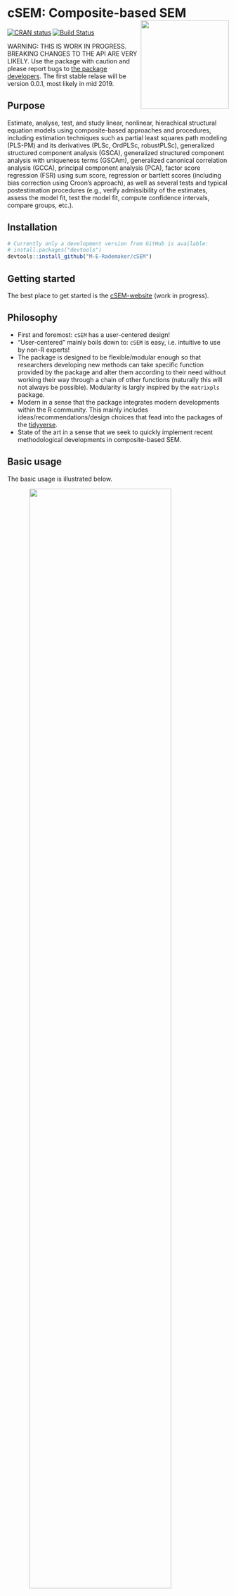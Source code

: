 
<!-- README.md is generated from README.Rmd. Please edit that file -->

# cSEM: Composite-based SEM <img src='man/figures/cSEMsticker.svg' align="right" height="200" /></a>

[![CRAN
status](https://www.r-pkg.org/badges/version/cSEM)](https://cran.r-project.org/package=cSEM)
[![Build
Status](https://travis-ci.com/M-E-Rademaker/cSEM.svg?branch=master)](https://travis-ci.com/M-E-Rademaker/cSEM)

WARNING: THIS IS WORK IN PROGRESS. BREAKING CHANGES TO THE API ARE VERY
LIKELY. Use the package with caution and please report bugs to [the
package
developers](mailto:manuel.rademaker@uni-wuerzburg.de;f.schuberth@utwente.nl).
The first stable relase will be version 0.0.1, most likely in mid 2019.

## Purpose

Estimate, analyse, test, and study linear, nonlinear, hierachical
structural equation models using composite-based approaches and
procedures, including estimation techniques such as partial least
squares path modeling (PLS-PM) and its derivatives (PLSc, OrdPLSc,
robustPLSc), generalized structured component analysis (GSCA),
generalized structured component analysis with uniqueness terms (GSCAm),
generalized canonical correlation analysis (GCCA), principal component
analysis (PCA), factor score regression (FSR) using sum score,
regression or bartlett scores (including bias correction using Croon’s
approach), as well as several tests and typical postestimation
procedures (e.g., verify admissibility of the estimates, assess the
model fit, test the model fit, compute confidence intervals, compare
groups, etc.).

## Installation

``` r
# Currently only a development version from GitHub is available:
# install.packages("devtools")
devtools::install_github("M-E-Rademaker/cSEM")
```

## Getting started

The best place to get started is the
[cSEM-website](https://m-e-rademaker.github.io/cSEM/) (work in
progress).

## Philosophy

  - First and foremost: `cSEM` has a user-centered design\!
  - “User-centered” mainly boils down to: `cSEM` is easy, i.e. intuitive
    to use by non-R experts\!
    <!--  - There is one central function called `csem()` that provides default choices -->
    <!--    for most of its arguments (similarity to the `sem()` and `cfa()` functions of the [lavaan](http://lavaan.ugent.be/)  -->
    <!--    package is intended). --> <!-- -  -->
    <!--  - cSEM is Well documented (vignettes, HTML output, a website, (eventually) intro course(s) and cheatsheets) -->
    <!--  - Structured output/results  that aims to be "easy"" in a sense that it is -->
    <!--      - ... descriptive/verbose -->
    <!--      - ... (eventually) easy to export to other environments such as MS Word, Latex files etc. (exportability) -->
    <!--      - ... (eventually) easy to migrate from/to/between other PLS/VB/CB-based systems (lavaan, semPLS, ADANCO, SmartPLS) -->
  - The package is designed to be flexible/modular enough so that
    researchers developing new methods can take specific function
    provided by the package and alter them according to their need
    without working their way through a chain of other functions
    (naturally this will not always be possible). Modularity is largly
    inspired by the `matrixpls` package.
  - Modern in a sense that the package integrates modern developments
    within the R community. This mainly includes
    ideas/recommendations/design choices that fead into the packages of
    the [tidyverse](https://github.com/tidyverse/tidyverse).
  - State of the art in a sense that we seek to quickly implement recent
    methodological developments in composite-based SEM.

## Basic usage

The basic usage is illustrated below.

<img src="man/figures/api.png" width="80%" style="display: block; margin: auto;" />

Usully, using `cSEM` is the same 3 step procedure:

> 1.  Pick a dataset and specify a model using [lavaan
>     syntax](http://lavaan.ugent.be/tutorial/syntax1.html)
> 2.  Use `csem()`
> 3.  Apply one of the postestimation functions listed below on the
>     resulting object.

## Postestimation functions

Currently we have five major postestimation verbs:

  - `assess()` : assess the model using common quality criteria
  - `infer()` : calculate common inferencial quantities (e.g, standard
    errors)
  - `predict()` : predict indicator values (not yet implemented)
  - `summarize()` : summarize the results
  - `verify()` : verify admissibility of the estimates

Tests are performed by using the test family of functions. Currently the
following tests are implemented:

  - `testOMF()` : performs a test for overall model fit
  - `testMICOM()` : performs a test for composite measurement invariance
  - `testMGD` : performs several test to assess multi-group differences
  - `testHausman()` : performs the regression-based Hausman test to test
    for endogeneity.

All functions require a `cSEMResults` object.

## Example

Models are defined using [lavaan
syntax](http://lavaan.ugent.be/tutorial/syntax1.html) with some slight
modifications (see the [Specifying a
model](https://m-e-rademaker.github.io/cSEM/articles/cSEM.html#using-csem)
section on the [cSEM-website](https://m-e-rademaker.github.io/cSEM/)).
For illustration we use the build-in and well-known `satisfaction`
dataset.

``` r
require(cSEM)
    
## Note: The operator "<~" tells cSEM that the construct to its left is modelled
##       as a composite.
##       The operator "=~" tells cSEM that the construct to its left is modelled
##       as a common factor.
##       The operator "~" tells cSEM which are the dependent (left-hand side) and
##       independent variables (right-hand side).
    
model <- "
# Structural model
EXPE ~ IMAG
QUAL ~ EXPE
VAL  ~ EXPE + QUAL
SAT  ~ IMAG + EXPE + QUAL + VAL 
LOY  ~ IMAG + SAT

# Composite model
IMAG <~ imag1 + imag2 + imag3
EXPE <~ expe1 + expe2 + expe3 
QUAL <~ qual1 + qual2 + qual3 + qual4 + qual5
VAL  <~ val1  + val2  + val3

# Reflective measurement model
SAT  =~ sat1  + sat2  + sat3  + sat4
LOY  =~ loy1  + loy2  + loy3  + loy4
"
```

The estimation is conducted using the `csem()` function.

``` r
# Estimate using defaults
res <- csem(.data = satisfaction, .model = model)
res
```

    ## ________________________________________________________________________________
    ## ----------------------------------- Overview -----------------------------------
    ## 
    ## Estimation was successful.
    ## 
    ## The result is a list of class cSEMResults with list elements:
    ## 
    ##  - Estimates
    ##  - Information
    ## 
    ## To get an overview or help type:
    ## 
    ##  - ?cSEMResults
    ##  - str(<object-name>)
    ##  - listviewer::jsondedit(<object-name>, mode = 'view')
    ## 
    ## If you wish to access the list elements directly type e.g. 
    ## 
    ##  - <object-name>$Estimates
    ## 
    ## Available postestimation commands:
    ## 
    ##  - assess(<object-name>)
    ##  - infer(<object-name)
    ##  - predict(<object-name>)
    ##  - summarize(<object-name>)
    ##  - verify(<object-name>)
    ## ________________________________________________________________________________

This is equal to:

``` r
csem(
   .data                        = satisfaction,
   .model                       = model,
   .approach_cor_robust         = "none",
   .approach_nl                 = "sequential",
   .approach_paths              = "OLS",
   .approach_weights            = "PLS-PM",
   .conv_criterion              = "diff_absolute",
   .disattenuate                = TRUE,
   .dominant_indicators         = NULL,
   .estimate_structural         = TRUE,
   .id                          = NULL,
   .iter_max                    = 100,
   .normality                   = FALSE,
   .PLS_approach_cf             = "dist_squared_euclid",
   .PLS_ignore_structural_model = FALSE,
   .PLS_modes                   = NULL,
   .PLS_weight_scheme_inner     = "path",
   .reliabilities               = NULL,
   .starting_values             = NULL,
   .tolerance                   = 1e-05,
   .resample_method             = "none", 
   .resample_method2            = "none",
   .R                           = 499,
   .R2                          = 199,
   .handle_inadmissibles        = "drop",
   .user_funs                   = NULL,
   .eval_plan                   = "sequential",
   .seed                        = NULL,
   .sign_change_option          = "none"
    )
```

The result is always a named list of class `cSEMResults`.

To access list elements use `$`:

``` r
res$Estimates$Loading_estimates 
res$Information$Model
```

A usefule tool to examine a list is the [listviewer
package](https://github.com/timelyportfolio/listviewer). If you are new
to `cSEM` this might be a good way to familiarize yourself with the
structure of a `cSEMResults` object.

``` r
listviewer::jsonedit(res, mode = "view") # requires the listviewer package.
```

Apply postestimation functions:

``` r
## Get a summary
summarize(res) 
```

    ## ________________________________________________________________________________
    ## ----------------------------------- Overview -----------------------------------
    ## 
    ##  General information:
    ##  ------------------------
    ##  Number of observations           = 250
    ##  Weight estimator                 = PLS-PM
    ##  Inner weighting scheme           = path
    ##  Type of indicator correlation    = Bravais-Pearson
    ##  Path model estimator             = OLS
    ##  Second order approach            = NA
    ##  Type of path model               = Linear
    ##  Disattenuated                    = Yes (PLSc)
    ## 
    ##  Construct details:
    ##  ------------------
    ##  Name  Modeled as     Order         Mode 
    ## 
    ##  IMAG  Composite      First order   modeB
    ##  EXPE  Composite      First order   modeB
    ##  QUAL  Composite      First order   modeB
    ##  VAL   Composite      First order   modeB
    ##  SAT   Common factor  First order   modeA
    ##  LOY   Common factor  First order   modeA
    ## 
    ## ----------------------------------- Estimates ----------------------------------
    ## 
    ## Estimated path coefficients:
    ## ============================
    ##   Path           Estimate  Std. error   t-stat.   p-value
    ##   EXPE ~ IMAG      0.4714          NA        NA        NA
    ##   QUAL ~ EXPE      0.8344          NA        NA        NA
    ##   VAL ~ EXPE       0.0457          NA        NA        NA
    ##   VAL ~ QUAL       0.7013          NA        NA        NA
    ##   SAT ~ IMAG       0.2450          NA        NA        NA
    ##   SAT ~ EXPE      -0.0172          NA        NA        NA
    ##   SAT ~ QUAL       0.2215          NA        NA        NA
    ##   SAT ~ VAL        0.5270          NA        NA        NA
    ##   LOY ~ IMAG       0.1819          NA        NA        NA
    ##   LOY ~ SAT        0.6283          NA        NA        NA
    ## 
    ## Estimated Loadings:
    ## ===================
    ##   Loading          Estimate  Std. error   t-stat.   p-value
    ##   IMAG =~ imag1      0.6306          NA        NA        NA
    ##   IMAG =~ imag2      0.9246          NA        NA        NA
    ##   IMAG =~ imag3      0.9577          NA        NA        NA
    ##   EXPE =~ expe1      0.7525          NA        NA        NA
    ##   EXPE =~ expe2      0.9348          NA        NA        NA
    ##   EXPE =~ expe3      0.7295          NA        NA        NA
    ##   QUAL =~ qual1      0.7861          NA        NA        NA
    ##   QUAL =~ qual2      0.9244          NA        NA        NA
    ##   QUAL =~ qual3      0.7560          NA        NA        NA
    ##   QUAL =~ qual4      0.7632          NA        NA        NA
    ##   QUAL =~ qual5      0.7834          NA        NA        NA
    ##   VAL =~ val1        0.9518          NA        NA        NA
    ##   VAL =~ val2        0.8056          NA        NA        NA
    ##   VAL =~ val3        0.6763          NA        NA        NA
    ##   SAT =~ sat1        0.9243          NA        NA        NA
    ##   SAT =~ sat2        0.8813          NA        NA        NA
    ##   SAT =~ sat3        0.7127          NA        NA        NA
    ##   SAT =~ sat4        0.7756          NA        NA        NA
    ##   LOY =~ loy1        0.9097          NA        NA        NA
    ##   LOY =~ loy2        0.5775          NA        NA        NA
    ##   LOY =~ loy3        0.9043          NA        NA        NA
    ##   LOY =~ loy4        0.4917          NA        NA        NA
    ## 
    ## Estimated Weights:
    ## ==================
    ##   Weights          Estimate  Std. error   t-stat.   p-value
    ##   IMAG <~ imag1      0.0156          NA        NA        NA
    ##   IMAG <~ imag2      0.4473          NA        NA        NA
    ##   IMAG <~ imag3      0.6020          NA        NA        NA
    ##   EXPE <~ expe1      0.2946          NA        NA        NA
    ##   EXPE <~ expe2      0.6473          NA        NA        NA
    ##   EXPE <~ expe3      0.2374          NA        NA        NA
    ##   QUAL <~ qual1      0.2370          NA        NA        NA
    ##   QUAL <~ qual2      0.4712          NA        NA        NA
    ##   QUAL <~ qual3      0.1831          NA        NA        NA
    ##   QUAL <~ qual4      0.1037          NA        NA        NA
    ##   QUAL <~ qual5      0.2049          NA        NA        NA
    ##   VAL <~ val1        0.7163          NA        NA        NA
    ##   VAL <~ val2        0.2202          NA        NA        NA
    ##   VAL <~ val3        0.2082          NA        NA        NA
    ##   SAT <~ sat1        0.3209          NA        NA        NA
    ##   SAT <~ sat2        0.3059          NA        NA        NA
    ##   SAT <~ sat3        0.2474          NA        NA        NA
    ##   SAT <~ sat4        0.2692          NA        NA        NA
    ##   LOY <~ loy1        0.3834          NA        NA        NA
    ##   LOY <~ loy2        0.2434          NA        NA        NA
    ##   LOY <~ loy3        0.3812          NA        NA        NA
    ##   LOY <~ loy4        0.2073          NA        NA        NA
    ## 
    ## ------------------------------------ Effects -----------------------------------
    ## 
    ## Estimated total effects:
    ## ========================
    ##   Total effect    Estimate  Std. error   t-stat.   p-value
    ##   EXPE ~ IMAG       0.4714          NA        NA        NA
    ##   QUAL ~ IMAG       0.3933          NA        NA        NA
    ##   QUAL ~ EXPE       0.8344          NA        NA        NA
    ##   VAL ~ IMAG        0.2974          NA        NA        NA
    ##   VAL ~ EXPE        0.6309          NA        NA        NA
    ##   VAL ~ QUAL        0.7013          NA        NA        NA
    ##   SAT ~ IMAG        0.4807          NA        NA        NA
    ##   SAT ~ EXPE        0.5001          NA        NA        NA
    ##   SAT ~ QUAL        0.5911          NA        NA        NA
    ##   SAT ~ VAL         0.5270          NA        NA        NA
    ##   LOY ~ IMAG        0.4840          NA        NA        NA
    ##   LOY ~ EXPE        0.3142          NA        NA        NA
    ##   LOY ~ QUAL        0.3714          NA        NA        NA
    ##   LOY ~ VAL         0.3311          NA        NA        NA
    ##   LOY ~ SAT         0.6283          NA        NA        NA
    ## 
    ## Estimated indirect effects:
    ## ===========================
    ##   Indirect effect    Estimate  Std. error   t-stat.   p-value
    ##   QUAL ~ IMAG          0.3933          NA        NA        NA
    ##   VAL ~ IMAG           0.2974          NA        NA        NA
    ##   VAL ~ EXPE           0.5852          NA        NA        NA
    ##   SAT ~ IMAG           0.2357          NA        NA        NA
    ##   SAT ~ EXPE           0.5173          NA        NA        NA
    ##   SAT ~ QUAL           0.3696          NA        NA        NA
    ##   LOY ~ IMAG           0.3020          NA        NA        NA
    ##   LOY ~ EXPE           0.3142          NA        NA        NA
    ##   LOY ~ QUAL           0.3714          NA        NA        NA
    ##   LOY ~ VAL            0.3311          NA        NA        NA
    ## ________________________________________________________________________________

``` r
## Verify admissibility of the results
verify(res) 
```

    ## ________________________________________________________________________________
    ## 
    ## Verify admissibility:
    ## 
    ##   admissible
    ## 
    ## Details:
    ## 
    ##   Code   Status    Description
    ##   1      ok        Convergence achieved                                   
    ##   2      ok        All absolute standardized loading estimates <= 1       
    ##   3      ok        Construct VCV is positive semi-definite                
    ##   4      ok        All reliability estimates <= 1                         
    ##   5      ok        Model-implied indicator VCV is positive semi-definite  
    ## ________________________________________________________________________________

``` r
# ## Test overall model fit
testOMF(res, .verbose = FALSE)
```

    ## ________________________________________________________________________________
    ## --------- Test for overall model fit based on Beran & Srivastava (1985) --------
    ## 
    ## Null hypothesis:
    ## 
    ##                                      +------------------------------------------------------------+
    ##                                      |                                                            |
    ##                                      |   H0: Population indicator covariance matrix is equal to   |
    ##                                      |   model-implied indicator covariance matrix.               |
    ##                                      |                                                            |
    ##                                      +------------------------------------------------------------+
    ## 
    ## Test statistic and critical value: 
    ## 
    ##                                      Critical value
    ##  Distance measure    Test statistic    95%   
    ##  dG                      0.6493      0.3218  
    ##  SRMR                    0.0940      0.0529  
    ##  dL                      1.1170      0.3539  
    ##  
    ## 
    ## Decision: 
    ## 
    ##                          Significance level
    ##  Distance measure          95%   
    ##  dG                      reject  
    ##  SRMR                    reject  
    ##  dL                      reject  
    ##  
    ## Additonal information:
    ## 
    ##  Out of 499 bootstrap replications 476 are admissible.
    ##  See ?verify() for what constitutes an inadmissible result.
    ## 
    ##  The seed used was: 1062810434
    ## ________________________________________________________________________________

``` r
## Assess the model
assess(res)
```

    ## ________________________________________________________________________________
    ## 
    ##  Construct        AVE          RhoC      RhoC_weighted      R2          R2_adj         RhoT      RhoT_weighted
    ##  SAT            0.6851        0.8938        0.9051        0.7624        0.7585        0.8940        0.8869    
    ##  LOY            0.5552        0.8011        0.8761        0.5868        0.5834        0.8194        0.7850    
    ## 
    ## --------------------------- Distance and fit measures --------------------------
    ## 
    ##  Geodesic distance           = 0.6493432
    ##  Squared Euclidian distance  = 1.11701
    ##  ML distance                 = 2.921932
    ## 
    ##  CFI          = 0.8573048
    ##  GFI          = 0.9642375
    ##  IFI          = 0.8593711
    ##  NFI          = 0.8229918
    ##  NNFI         = 0.8105598
    ##  RMSEA        = 0.1130338
    ##  RMS_theta    = 0.05069299
    ##  SRMR         = 0.09396871
    ## 
    ##  Degrees of freedom    = 174
    ## 
    ## ----------------------- Variance inflation factors (VIFs) ----------------------
    ## 
    ##   Dependent construct: 'VAL'
    ## 
    ##  Independent construct    VIF value 
    ##  EXPE                      3.2928   
    ##  QUAL                      3.2928   
    ##  IMAG                      0.0000   
    ##  VAL                       0.0000   
    ##  SAT                       0.0000   
    ## 
    ##   Dependent construct: 'SAT'
    ## 
    ##  Independent construct    VIF value 
    ##  EXPE                      3.2985   
    ##  QUAL                      4.4151   
    ##  IMAG                      1.7280   
    ##  VAL                       2.6726   
    ##  SAT                       0.0000   
    ## 
    ##   Dependent construct: 'LOY'
    ## 
    ##  Independent construct    VIF value 
    ##  EXPE                      0.0000   
    ##  QUAL                      0.0000   
    ##  IMAG                      1.9345   
    ##  VAL                       0.0000   
    ##  SAT                       1.9345   
    ## 
    ## --------------------------- Effect sizes (f_squared) ---------------------------
    ## 
    ##   Dependent construct: 'EXPE'
    ## 
    ##  Independent construct   Effect size
    ##  IMAG                      0.2856   
    ## 
    ##   Dependent construct: 'QUAL'
    ## 
    ##  Independent construct   Effect size
    ##  EXPE                      2.2928   
    ## 
    ##   Dependent construct: 'VAL'
    ## 
    ##  Independent construct   Effect size
    ##  EXPE                      0.0014   
    ##  QUAL                      0.3301   
    ## 
    ##   Dependent construct: 'SAT'
    ## 
    ##  Independent construct   Effect size
    ##  IMAG                      0.1462   
    ##  EXPE                      0.0004   
    ##  QUAL                      0.0468   
    ##  VAL                       0.4373   
    ## 
    ##   Dependent construct: 'LOY'
    ## 
    ##  Independent construct   Effect size
    ##  IMAG                      0.0414   
    ##  SAT                       0.4938   
    ## 
    ## ------------------------------ Validity assessment -----------------------------
    ## 
    ##  Heterotrait-montrait ratio of correlation matrix (HTMT matrix)
    ## 
    ##           SAT LOY
    ## SAT 0.0000000   0
    ## LOY 0.7432489   0
    ## 
    ## 
    ##  Fornell-Larcker matrix
    ## 
    ##           SAT       LOY
    ## SAT 0.6851491 0.5696460
    ## LOY 0.5696460 0.5551718
    ## 
    ## 
    ##  Redundancy analysis
    ## 
    ##  Construct       Value    
    ##  IMAG           0.9750    
    ##  EXPE           0.9873    
    ##  QUAL           0.9909    
    ##  VAL            0.9744    
    ## ________________________________________________________________________________

#### Resampling and Inference

By default no inferential quantities are calculated since most
composite-based estimators have no closed-form expressions for standard
errors. Some closed form standard error are implemented, however, this
feature is still rather preliminary. It is therefore recommoned to use
resampling instead. `cSEM` mostly relies on the `bootstrap` procedure
(although `jackknife` is implemented as well) to estimate standard
errors, test statistics, and critical quantiles.

`cSEM` offers two ways to compute resamples:

1.  Setting `.resample_method` to `"jackkinfe"` or `"bootstrap"` and
    subsequently using postestimation functions `summarize()` or
    `infer()`.
2.  The same result is achieved by passing a `cSEMResults` object to
    `resamplecSEMResults()` and subsequently using postestimation
    functions `summarize()` or `infer()`.

<!-- end list -->

``` r
# Setting `.resample_method`
b1 <- csem(.data = satisfaction, .model = model, .resample_method = "bootstrap")
b2 <- resamplecSEMResults(res)
```

Now `summarize()` shows inferencial quantities as well:

``` r
summarize(b1)
```

    ## ________________________________________________________________________________
    ## ----------------------------------- Overview -----------------------------------
    ## 
    ##  General information:
    ##  ------------------------
    ##  Number of observations           = 250
    ##  Weight estimator                 = PLS-PM
    ##  Inner weighting scheme           = path
    ##  Type of indicator correlation    = Bravais-Pearson
    ##  Path model estimator             = OLS
    ##  Second order approach            = NA
    ##  Type of path model               = Linear
    ##  Disattenuated                    = Yes (PLSc)
    ## 
    ##  Resample information:
    ##  ---------------------
    ##  Resample methode                 = bootstrap
    ##  Number of resamples              = 499
    ##  Number of admissible results     = 480
    ##  Approach to handle inadmissibles = drop
    ##  Sign change option               = none
    ##  Random seed                      = 2123696061
    ## 
    ##  Construct details:
    ##  ------------------
    ##  Name  Modeled as     Order         Mode 
    ## 
    ##  IMAG  Composite      First order   modeB
    ##  EXPE  Composite      First order   modeB
    ##  QUAL  Composite      First order   modeB
    ##  VAL   Composite      First order   modeB
    ##  SAT   Common factor  First order   modeA
    ##  LOY   Common factor  First order   modeA
    ## 
    ## ----------------------------------- Estimates ----------------------------------
    ## 
    ## Estimated path coefficients:
    ## ============================
    ##                                                              CI_percentile   
    ##   Path           Estimate  Std. error   t-stat.   p-value         95%        
    ##   EXPE ~ IMAG      0.4714      0.0647    7.2819    0.0000  [ 0.3495; 0.6010] 
    ##   QUAL ~ EXPE      0.8344      0.0252   33.0668    0.0000  [ 0.7777; 0.8769] 
    ##   VAL ~ EXPE       0.0457      0.0854    0.5351    0.5926  [-0.0925; 0.2139] 
    ##   VAL ~ QUAL       0.7013      0.0817    8.5827    0.0000  [ 0.5206; 0.8479] 
    ##   SAT ~ IMAG       0.2450      0.0548    4.4690    0.0000  [ 0.1349; 0.3454] 
    ##   SAT ~ EXPE      -0.0172      0.0716   -0.2407    0.8098  [-0.1504; 0.1194] 
    ##   SAT ~ QUAL       0.2215      0.0962    2.3033    0.0213  [ 0.0452; 0.4149] 
    ##   SAT ~ VAL        0.5270      0.0844    6.2398    0.0000  [ 0.3565; 0.6854] 
    ##   LOY ~ IMAG       0.1819      0.0808    2.2513    0.0244  [ 0.0312; 0.3395] 
    ##   LOY ~ SAT        0.6283      0.0806    7.7913    0.0000  [ 0.4634; 0.7781] 
    ## 
    ## Estimated Loadings:
    ## ===================
    ##                                                                CI_percentile   
    ##   Loading          Estimate  Std. error   t-stat.   p-value         95%        
    ##   IMAG =~ imag1      0.6306      0.1044    6.0411    0.0000  [ 0.4084; 0.8003] 
    ##   IMAG =~ imag2      0.9246      0.0392   23.5966    0.0000  [ 0.8226; 0.9753] 
    ##   IMAG =~ imag3      0.9577      0.0290   32.9839    0.0000  [ 0.8832; 0.9925] 
    ##   EXPE =~ expe1      0.7525      0.0799    9.4182    0.0000  [ 0.5675; 0.8724] 
    ##   EXPE =~ expe2      0.9348      0.0303   30.8952    0.0000  [ 0.8594; 0.9711] 
    ##   EXPE =~ expe3      0.7295      0.0729   10.0124    0.0000  [ 0.5795; 0.8348] 
    ##   QUAL =~ qual1      0.7861      0.0695   11.3182    0.0000  [ 0.6342; 0.8890] 
    ##   QUAL =~ qual2      0.9244      0.0240   38.5330    0.0000  [ 0.8612; 0.9558] 
    ##   QUAL =~ qual3      0.7560      0.0618   12.2332    0.0000  [ 0.6299; 0.8544] 
    ##   QUAL =~ qual4      0.7632      0.0532   14.3537    0.0000  [ 0.6467; 0.8481] 
    ##   QUAL =~ qual5      0.7834      0.0465   16.8541    0.0000  [ 0.6834; 0.8614] 
    ##   VAL =~ val1        0.9518      0.0231   41.1717    0.0000  [ 0.8985; 0.9846] 
    ##   VAL =~ val2        0.8056      0.0664   12.1273    0.0000  [ 0.6516; 0.9042] 
    ##   VAL =~ val3        0.6763      0.0736    9.1945    0.0000  [ 0.5308; 0.8097] 
    ##   SAT =~ sat1        0.9243      0.0229   40.2841    0.0000  [ 0.8737; 0.9595] 
    ##   SAT =~ sat2        0.8813      0.0298   29.5817    0.0000  [ 0.8142; 0.9280] 
    ##   SAT =~ sat3        0.7127      0.0551   12.9410    0.0000  [ 0.5975; 0.8069] 
    ##   SAT =~ sat4        0.7756      0.0527   14.7216    0.0000  [ 0.6548; 0.8575] 
    ##   LOY =~ loy1        0.9097      0.0475   19.1499    0.0000  [ 0.7935; 0.9815] 
    ##   LOY =~ loy2        0.5775      0.0867    6.6584    0.0000  [ 0.3836; 0.7260] 
    ##   LOY =~ loy3        0.9043      0.0417   21.6805    0.0000  [ 0.8141; 0.9742] 
    ##   LOY =~ loy4        0.4917      0.0961    5.1177    0.0000  [ 0.3036; 0.6827] 
    ## 
    ## Estimated Weights:
    ## ==================
    ##                                                                CI_percentile   
    ##   Weights          Estimate  Std. error   t-stat.   p-value         95%        
    ##   IMAG <~ imag1      0.0156      0.1186    0.1319    0.8951  [-0.2297; 0.2497] 
    ##   IMAG <~ imag2      0.4473      0.1524    2.9355    0.0033  [ 0.1543; 0.7515] 
    ##   IMAG <~ imag3      0.6020      0.1406    4.2822    0.0000  [ 0.3310; 0.8638] 
    ##   EXPE <~ expe1      0.2946      0.1230    2.3959    0.0166  [ 0.0448; 0.5190] 
    ##   EXPE <~ expe2      0.6473      0.0864    7.4948    0.0000  [ 0.4713; 0.7922] 
    ##   EXPE <~ expe3      0.2374      0.0953    2.4903    0.0128  [ 0.0348; 0.4151] 
    ##   QUAL <~ qual1      0.2370      0.0933    2.5407    0.0111  [ 0.0708; 0.4332] 
    ##   QUAL <~ qual2      0.4712      0.0786    5.9942    0.0000  [ 0.3172; 0.6031] 
    ##   QUAL <~ qual3      0.1831      0.0773    2.3672    0.0179  [ 0.0179; 0.3305] 
    ##   QUAL <~ qual4      0.1037      0.0637    1.6280    0.1035  [-0.0200; 0.2410] 
    ##   QUAL <~ qual5      0.2049      0.0637    3.2150    0.0013  [ 0.0812; 0.3316] 
    ##   VAL <~ val1        0.7163      0.0970    7.3867    0.0000  [ 0.5236; 0.8772] 
    ##   VAL <~ val2        0.2202      0.0958    2.2998    0.0215  [ 0.0448; 0.4073] 
    ##   VAL <~ val3        0.2082      0.0578    3.6021    0.0003  [ 0.1032; 0.3291] 
    ##   SAT <~ sat1        0.3209      0.0159   20.1337    0.0000  [ 0.2969; 0.3580] 
    ##   SAT <~ sat2        0.3059      0.0148   20.6621    0.0000  [ 0.2825; 0.3381] 
    ##   SAT <~ sat3        0.2474      0.0114   21.6806    0.0000  [ 0.2262; 0.2698] 
    ##   SAT <~ sat4        0.2692      0.0128   21.1072    0.0000  [ 0.2438; 0.2948] 
    ##   LOY <~ loy1        0.3834      0.0264   14.5303    0.0000  [ 0.3330; 0.4334] 
    ##   LOY <~ loy2        0.2434      0.0305    7.9915    0.0000  [ 0.1710; 0.2973] 
    ##   LOY <~ loy3        0.3812      0.0269   14.1870    0.0000  [ 0.3287; 0.4348] 
    ##   LOY <~ loy4        0.2073      0.0356    5.8272    0.0000  [ 0.1385; 0.2739] 
    ## 
    ## ------------------------------------ Effects -----------------------------------
    ## 
    ## Estimated total effects:
    ## ========================
    ##                                                               CI_percentile   
    ##   Total effect    Estimate  Std. error   t-stat.   p-value         95%        
    ##   EXPE ~ IMAG       0.4714      0.0647    7.2819    0.0000  [ 0.3495; 0.6010] 
    ##   QUAL ~ IMAG       0.3933      0.0608    6.4693    0.0000  [ 0.2855; 0.5153] 
    ##   QUAL ~ EXPE       0.8344      0.0252   33.0668    0.0000  [ 0.7777; 0.8769] 
    ##   VAL ~ IMAG        0.2974      0.0595    4.9996    0.0000  [ 0.1954; 0.4292] 
    ##   VAL ~ EXPE        0.6309      0.0506   12.4724    0.0000  [ 0.5303; 0.7282] 
    ##   VAL ~ QUAL        0.7013      0.0817    8.5827    0.0000  [ 0.5206; 0.8479] 
    ##   SAT ~ IMAG        0.4807      0.0666    7.2218    0.0000  [ 0.3550; 0.6054] 
    ##   SAT ~ EXPE        0.5001      0.0589    8.4977    0.0000  [ 0.3755; 0.6040] 
    ##   SAT ~ QUAL        0.5911      0.0903    6.5452    0.0000  [ 0.4241; 0.7524] 
    ##   SAT ~ VAL         0.5270      0.0844    6.2398    0.0000  [ 0.3565; 0.6854] 
    ##   LOY ~ IMAG        0.4840      0.0665    7.2760    0.0000  [ 0.3503; 0.6107] 
    ##   LOY ~ EXPE        0.3142      0.0553    5.6847    0.0000  [ 0.2161; 0.4283] 
    ##   LOY ~ QUAL        0.3714      0.0793    4.6819    0.0000  [ 0.2319; 0.5229] 
    ##   LOY ~ VAL         0.3311      0.0740    4.4769    0.0000  [ 0.2014; 0.4787] 
    ##   LOY ~ SAT         0.6283      0.0806    7.7913    0.0000  [ 0.4634; 0.7781] 
    ## 
    ## Estimated indirect effects:
    ## ===========================
    ##                                                                  CI_percentile   
    ##   Indirect effect    Estimate  Std. error   t-stat.   p-value         95%        
    ##   QUAL ~ IMAG          0.3933      0.0608    6.4693    0.0000  [ 0.2855; 0.5153] 
    ##   VAL ~ IMAG           0.2974      0.0595    4.9996    0.0000  [ 0.1954; 0.4292] 
    ##   VAL ~ EXPE           0.5852      0.0689    8.4875    0.0000  [ 0.4331; 0.7145] 
    ##   SAT ~ IMAG           0.2357      0.0475    4.9575    0.0000  [ 0.1471; 0.3367] 
    ##   SAT ~ EXPE           0.5173      0.0644    8.0367    0.0000  [ 0.3886; 0.6420] 
    ##   SAT ~ QUAL           0.3696      0.0603    6.1337    0.0000  [ 0.2557; 0.4865] 
    ##   LOY ~ IMAG           0.3020      0.0536    5.6329    0.0000  [ 0.2065; 0.4108] 
    ##   LOY ~ EXPE           0.3142      0.0553    5.6847    0.0000  [ 0.2161; 0.4283] 
    ##   LOY ~ QUAL           0.3714      0.0793    4.6819    0.0000  [ 0.2319; 0.5229] 
    ##   LOY ~ VAL            0.3311      0.0740    4.4769    0.0000  [ 0.2014; 0.4787] 
    ## ________________________________________________________________________________

Several resample-based confidence intervals are implemented, see
`?infer()`:

``` r
infer(b1, .quantity = c("CI_standard_z", "CI_percentile")) # no print method yet
```

Both bootstrap and jackknife resampling support platform-independent
multiprocessing as well as setting random seeds via the [future
framework](https://github.com/HenrikBengtsson/future). For
multiprocessing simply set `.eval_plan = "multiprocess"` in which case
the maximum number of available cores is used if not on Windows. On
Windows as many separate R instances are opened in the backround as
there are cores available instead. Note that this naturally has some
overhead so for a small number of resamples multiprocessing will not
always be faster compared to sequential (single core) processing (the
default). Seeds are set via the `.seed` argument.

``` r
b <- csem(
  .data            = satisfaction,
  .model           = model, 
  .resample_method = "bootstrap",
  .R               = 999,
  .seed            = 98234,
  .eval_plan       = "multiprocess")
```
